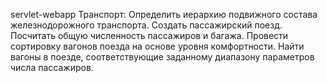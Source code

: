 servlet-webapp Транспорт:
  Определить иерархию подвижного состава железнодорожного транспорта. Создать пассажирский поезд.
  Посчитать общую численность пассажиров и багажа. Провести сортировку вагонов поезда на основе уровня комфортности.
  Найти вагоны в поезде, соответствующие заданному диапазону параметров числа пассажиров.
